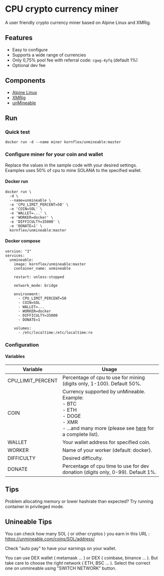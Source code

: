 # CPU crypto currency miner
A user friendly crypto currency miner based on Alpine Linux and XMRig. 


## Features
* Easy to configure
* Supports a wide range of currencies
* Only 0,75% pool fee with referral code: <code>cgwg-4yfq</code> (default 1%)
* Optional dev fee

## Components
* [Alpine Linux](https://www.alpinelinux.org)
* [XMRig](https://xmrig.com)
* [unMineable](https://unmineable.com/?ref=cgwg-4yfq)

## Run
### Quick test
```
docker run -d --name miner kornflex/unmineable:master
```

### Configure miner for your coin and wallet
Replace the values in the sample code with your desired settings.<br />
Examples uses 50% of cpu to mine SOLANA to the specified wallet.

#### Docker run
```
docker run \
  -d \
  --name=unmineable \
  -e 'CPU_LIMIT_PERCENT=50' \
  -e 'COIN=SOL' \
  -e 'WALLET=...' \
  -e 'WORKER=docker' \
  -e 'DIFFICULTY=35000' \
  -e 'DONATE=1' \
  kornflex/unmineable:master
```

#### Docker compose
```
version: "3"
services:
  unmineable:
    image: kornflex/unmineable:master
    container_name: unmineable
    
    restart: unless-stopped
    
    network_mode: bridge
    
    environment:
      - CPU_LIMIT_PERCENT=50
      - COIN=SOL
      - WALLET=...
      - WORKER=docker
      - DIFFICULTY=35000
      - DONATE=1
    
    volumes:
      - /etc/localtime:/etc/localtime:ro
```

### Configuration

#### Variables

| Variable | Usage |
|----------|-------|
| CPU_LIMIT_PERCENT | Percentage of cpu to use for mining (digits only, 1-100). Default 50%. |
| COIN | Currency supported by unMineable.<br />Example:<br/>- BTC<br />- ETH<br />- DOGE<br />- XMR<br/>- ...and many more (please see [here](https://unmineable.com/coins?ref=cgwg-4yfq) for a complete list). |
| WALLET | Your wallet address for specified coin. |
| WORKER | Name of your worker (default: docker). |
| DIFFICULTY | Desired difficulty. |
| DONATE | Percentage of cpu time to use for dev donation (digits only, 0-99). Default 1%. |

## Tips
Problem allocating memory or lower hashrate than expected? Try running container in privileged mode.


## Unineable Tips
You can check how many SOL ( or other cryptos ) you earn in this URL : https://unmineable.com/coins/SOL/address/

Check "auto pay" to have your earnings on your wallet.

You can use DEX wallet ( metamask ... ) or DEX ( coinbase, binance ... ). But take care to choose the right network ( ETH, BSC ... ). Select the correct one on unmineable using "SWITCH NETWORK" button.
